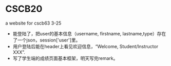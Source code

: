 # CSCB20
a website for cscb63
3-25 
- 能登陆了，把user的基本信息（username, firstname, lastname,type）存在了一个json，session['user']里。
- 用户登陆后能在header上看见欢迎信息，“Welcome, Student/Instructor XXX”.
- 写了学生端的成绩页面基本框架，明天写完remark。
